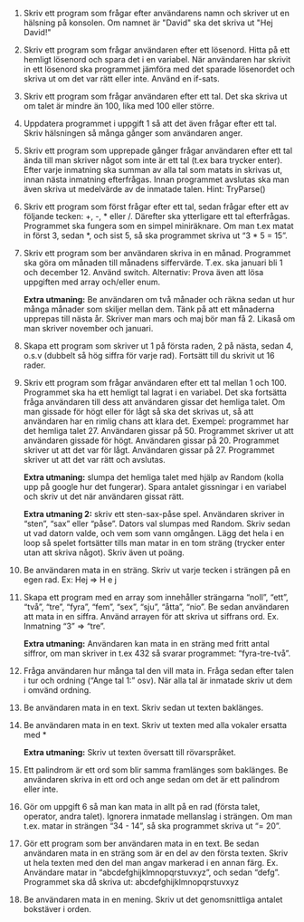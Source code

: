 1.	Skriv ett program som frågar efter användarens namn och skriver ut en hälsning på konsolen. Om namnet är "David" ska det skriva ut "Hej David!"

2.	Skriv ett program som frågar användaren efter ett lösenord. Hitta på ett hemligt lösenord och spara det i en variabel. När användaren har skrivit in ett lösenord ska programmet jämföra med det sparade lösenordet och skriva ut om det var rätt eller inte. Använd en if-sats.

3.	Skriv ett program som frågar användaren efter ett tal. Det ska skriva ut om talet är mindre än 100, lika med 100 eller större.

4.	Uppdatera programmet i uppgift 1 så att det även frågar efter ett tal. Skriv hälsningen så många gånger som användaren anger.

5.	Skriv ett program som upprepade gånger frågar användaren efter ett tal ända till man skriver något som inte är ett tal (t.ex bara trycker enter). Efter varje inmatning ska summan av alla tal som matats in skrivas ut, innan nästa inmatning efterfrågas. Innan programmet avslutas ska man även skriva ut medelvärde av de inmatade talen. Hint: TryParse()

6.	Skriv ett program som först frågar efter ett tal, sedan frågar efter ett av följande tecken: +, -, * eller /. Därefter ska ytterligare ett tal efterfrågas. Programmet ska fungera som en simpel miniräknare. Om man t.ex matat in först 3, sedan *, och sist 5, så ska programmet skriva ut “3 * 5 = 15”.

7.	Skriv ett program som ber användaren skriva in en månad. Programmet ska göra om månaden till månadens siffervärde. T.ex. ska januari bli 1 och december 12. Använd switch.
Alternativ: Prova även att lösa uppgiften med array och/eller enum.

    **Extra utmaning:** Be användaren om två månader och räkna sedan ut hur många månader som skiljer mellan dem. Tänk på att ett månaderna upprepas till nästa år. Skriver man mars och maj bör man få 2. Likaså om man skriver november och januari.

8.	Skapa ett program som skriver ut 1 på första raden, 2 på nästa, sedan 4, o.s.v (dubbelt så hög siffra för varje rad). Fortsätt till du skrivit ut 16 rader.

9.	Skriv ett program som frågar användaren efter ett tal mellan 1 och 100. Programmet ska ha ett hemligt tal lagrat i en variabel. Det ska fortsätta fråga användaren till dess att användaren gissar det hemliga talet. Om man gissade för högt eller för lågt så ska det skrivas ut, så att användaren har en rimlig chans att klara det.
Exempel: programmet har det hemliga talet 27. Användaren gissar på 50. Programmet skriver ut att användaren gissade för högt. Användaren gissar på 20. Programmet skriver ut att det var för lågt. Användaren gissar på 27. Programmet skriver ut att det var rätt och avslutas.

    **Extra utmaning:** slumpa det hemliga talet med hjälp av Random (kolla upp på google hur det fungerar). Spara antalet gissningar i en variabel och skriv ut det när användaren gissat rätt.

    **Extra utmaning 2:** skriv ett sten-sax-påse spel. Användaren skriver in “sten”, “sax” eller “påse”. Dators val slumpas med Random. Skriv sedan ut vad datorn valde, och vem som vann omgången. Lägg det hela i en loop så spelet fortsätter tills man matar in en tom sträng (trycker enter utan att skriva något). Skriv även ut poäng.
    
10.	Be användaren mata in en sträng. Skriv ut varje tecken i strängen på en egen rad.
Ex: Hej =>
H
e
j

11.	Skapa ett program med en array som innehåller strängarna “noll”, “ett”, “två”, “tre”, “fyra”, “fem”, “sex”, “sju”, “åtta”, “nio”. Be sedan användaren att mata in en siffra. Använd arrayen för att skriva ut siffrans ord. Ex. Inmatning “3” => “tre”.

    **Extra utmaning:** Användaren kan mata in en sträng med fritt antal siffror, om man skriver in t.ex 432 så svarar programmet: “fyra-tre-två”.

12.	Fråga användaren hur många tal den vill mata in. Fråga sedan efter talen i tur och ordning (“Ange tal 1:” osv). När alla tal är inmatade skriv ut dem i omvänd ordning.

13.	Be användaren mata in en text. Skriv sedan ut texten baklänges.

14.	Be användaren mata in en text. Skriv ut texten med alla vokaler ersatta med *

    **Extra utmaning:** Skriv ut texten översatt till rövarspråket.

15.	Ett palindrom är ett ord som blir samma framlänges som baklänges. Be användaren skriva in ett ord och ange sedan om det är ett palindrom eller inte.

16.	Gör om uppgift 6 så man kan mata in allt på en rad (första talet, operator, andra talet). Ignorera inmatade mellanslag i strängen. Om man t.ex. matar in strängen 
“34 - 14”, så ska programmet skriva ut “= 20”.

17.	Gör ett program som ber användaren mata in en text. Be sedan användaren mata in en sträng som är en del av den första texten. Skriv ut hela texten med den del man angav markerad i en annan färg. Ex. Användare matar in “abcdefghijklmnopqrstuvxyz”, och sedan “defg”. Programmet ska då skriva ut:
abcdefghijklmnopqrstuvxyz

18.	Be användaren mata in en mening. Skriv ut det genomsnittliga antalet bokstäver i orden.

